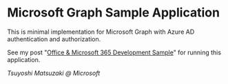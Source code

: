 # Microsoft Graph Sample Application

This is minimal implementation for Microsoft Graph with Azure AD authentication and authorization.

See my post "[Office &amp; Microsoft 365 Development Sample](https://tsmatz.wordpress.com/2011/06/29/office-office-365-development-sample-cloud/)" for running this application.

*Tsuyoshi Matsuzaki @ Microsoft*
